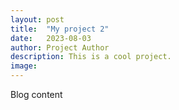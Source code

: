 ```yaml
---
layout: post
title:  "My project 2"
date:   2023-08-03
author: Project Author
description: This is a cool project.
image: 
---
```


Blog content
